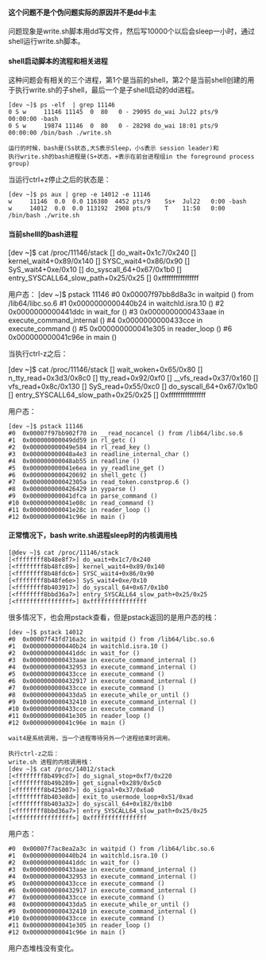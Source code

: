 #### 这个问题不是个伪问题实际的原因并不是dd卡主

问题现象是write.sh脚本用dd写文件，然后写10000个以后会sleep一小时，通过shell运行write.sh脚本。

#### shell启动脚本的流程和相关进程
  
  这种问题会有相关的三个进程，第1个是当前的shell，第2个是当前shell创建的用于执行write.sh的子shell，最后一个是子shell启动的dd进程。
  
    [dev ~]$ ps -elf  | grep 11146
    0 S w     11146 11145  0  80   0 - 29095 do_wai Jul22 pts/9    00:00:00 -bash
    0 S w     19874 11146  0  80   0 - 28298 do_wai 18:01 pts/9    00:00:00 /bin/bash ./write.sh
    
    运行的时候，bash是(Ss状态,大S表示Sleep，小s表示 session leader)和   
    执行write.sh的bash进程是(S+状态，+表示在前台进程组in the foreground process group)
    
当运行ctrl+z停止之后的状态是：

    [dev ~]$ ps aux | grep -e 14012 -e 11146
    w     11146  0.0  0.0 116380  4452 pts/9    Ss+  Jul22   0:00 -bash
    w     14012  0.0  0.0 113192  2908 pts/9    T    11:50   0:00 /bin/bash ./write.sh

#### 当前shelll的bash进程
   
   [dev ~]$ cat /proc/11146/stack
  [<ffffffff8b48e8f7>] do_wait+0x1c7/0x240
  [<ffffffff8b48fc89>] kernel_wait4+0x89/0x140
  [<ffffffff8b48fdc6>] SYSC_wait4+0x86/0x90
  [<ffffffff8b48fe6e>] SyS_wait4+0xe/0x10
  [<ffffffff8b403917>] do_syscall_64+0x67/0x1b0
  [<ffffffff8bbd36a7>] entry_SYSCALL64_slow_path+0x25/0x25
  [<ffffffffffffffff>] 0xffffffffffffffff
  
  用户态：
    [dev ~]$ pstack 11146
    #0  0x00007f97bb8d8a3c in waitpid () from /lib64/libc.so.6
    #1  0x0000000000440b24 in waitchld.isra.10 ()
    #2  0x0000000000441ddc in wait_for ()
    #3  0x0000000000433aae in execute_command_internal ()
    #4  0x0000000000433cce in execute_command ()
    #5  0x000000000041e305 in reader_loop ()
    #6  0x000000000041c96e in main ()

  当执行ctrl-z之后： 
  
  [dev ~]$ cat /proc/11146/stack
  [<ffffffff8b4d1f85>] wait_woken+0x65/0x80
  [<ffffffff8b892493>] n_tty_read+0x3d3/0x8c0
  [<ffffffff8b88dcf2>] tty_read+0x92/0xf0
  [<ffffffff8b652877>] __vfs_read+0x37/0x160
  [<ffffffff8b652a2c>] vfs_read+0x8c/0x130
  [<ffffffff8b652fd5>] SyS_read+0x55/0xc0
  [<ffffffff8b403917>] do_syscall_64+0x67/0x1b0
  [<ffffffff8bbd36a7>] entry_SYSCALL64_slow_path+0x25/0x25
  [<ffffffffffffffff>] 0xffffffffffffffff

用户态：

    [dev ~]$ pstack 11146
    #0  0x00007f97bb902f70 in __read_nocancel () from /lib64/libc.so.6
    #1  0x000000000049dd59 in rl_getc ()
    #2  0x000000000049e584 in rl_read_key ()
    #3  0x000000000048a4e3 in readline_internal_char ()
    #4  0x000000000048ab55 in readline ()
    #5  0x000000000041e6ea in yy_readline_get ()
    #6  0x0000000000420692 in shell_getc ()
    #7  0x000000000042305a in read_token.constprop.6 ()
    #8  0x0000000000426429 in yyparse ()
    #9  0x000000000041dfca in parse_command ()
    #10 0x000000000041e08c in read_command ()
    #11 0x000000000041e28c in reader_loop ()
    #12 0x000000000041c96e in main ()

    
#### 正常情况下，bash write.sh进程sleep时的内核调用栈
 
    [@dev ~]$ cat /proc/11146/stack
    [<ffffffff8b48e8f7>] do_wait+0x1c7/0x240
    [<ffffffff8b48fc89>] kernel_wait4+0x89/0x140
    [<ffffffff8b48fdc6>] SYSC_wait4+0x86/0x90
    [<ffffffff8b48fe6e>] SyS_wait4+0xe/0x10
    [<ffffffff8b403917>] do_syscall_64+0x67/0x1b0
    [<ffffffff8bbd36a7>] entry_SYSCALL64_slow_path+0x25/0x25
    [<ffffffffffffffff>] 0xffffffffffffffff
  
   很多情况下，也会用pstack查看，但是pstack返回的是用户态的栈：
   
    [dev ~]$ pstack 14012
    #0  0x00007f43fd716a3c in waitpid () from /lib64/libc.so.6
    #1  0x0000000000440b24 in waitchld.isra.10 ()
    #2  0x0000000000441ddc in wait_for ()
    #3  0x0000000000433aae in execute_command_internal ()
    #4  0x0000000000432953 in execute_command_internal ()
    #5  0x0000000000433cce in execute_command ()
    #6  0x0000000000432917 in execute_command_internal ()
    #7  0x0000000000433cce in execute_command ()
    #8  0x0000000000433da5 in execute_while_or_until ()
    #9  0x0000000000432410 in execute_command_internal ()
    #10 0x0000000000433cce in execute_command ()
    #11 0x000000000041e305 in reader_loop ()
    #12 0x000000000041c96e in main ()  

    wait4是系统调用，当一个进程等待另外一个进程结束时调用。  
    
    执行ctrl-z之后：    
    write.sh 进程的内核调用栈：
    [dev ~]$ cat /proc/14012/stack
    [<ffffffff8b499cd7>] do_signal_stop+0xf7/0x220
    [<ffffffff8b49b289>] get_signal+0x289/0x5c0
    [<ffffffff8b425007>] do_signal+0x37/0x6a0
    [<ffffffff8b403e8d>] exit_to_usermode_loop+0x51/0xad
    [<ffffffff8b403a32>] do_syscall_64+0x182/0x1b0
    [<ffffffff8bbd36a7>] entry_SYSCALL64_slow_path+0x25/0x25
    [<ffffffffffffffff>] 0xffffffffffffffff

用户态：

    #0  0x00007f7ac8ea2a3c in waitpid () from /lib64/libc.so.6
    #1  0x0000000000440b24 in waitchld.isra.10 ()
    #2  0x0000000000441ddc in wait_for ()
    #3  0x0000000000433aae in execute_command_internal ()
    #4  0x0000000000432953 in execute_command_internal ()
    #5  0x0000000000433cce in execute_command ()
    #6  0x0000000000432917 in execute_command_internal ()
    #7  0x0000000000433cce in execute_command ()
    #8  0x0000000000433da5 in execute_while_or_until ()
    #9  0x0000000000432410 in execute_command_internal ()
    #10 0x0000000000433cce in execute_command ()
    #11 0x000000000041e305 in reader_loop ()
    #12 0x000000000041c96e in main ()
    
 用户态堆栈没有变化。
